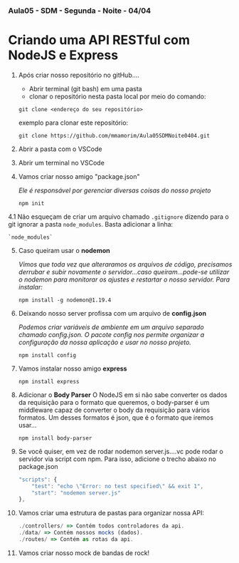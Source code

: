 ### Aula05 - SDM - Segunda - Noite - 04/04

# Criando uma API RESTful com NodeJS e Express

1. Após criar nosso repositório no gitHub....
    - Abrir terminal (git bash) em uma pasta    
    - clonar o repositório nesta pasta local por meio do comando: 
     
    `git clone <endereço do seu repositório>`

    exemplo para clonar este repositório:

    `git clone https://github.com/mmamorim/Aula05SDMNoite0404.git`

2. Abrir a pasta com o VSCode

3. Abrir um terminal no VSCode

4. Vamos criar nosso amigo "package.json"

    _Ele é responsável por gerenciar diversas coisas do nosso projeto_

    `npm init`

4.1 Não esqueçam de criar um arquivo chamado `.gitignore` dizendo para o git ignorar a pasta `node_modules`. Basta adicionar a linha:

    `node_modules`

5. Caso queiram usar o **nodemon**

    _Vimos que toda vez que alteraramos os arquivos de código, precisamos derrubar e subir novamente o servidor...caso queiram...pode-se utilizar o nodemon para monitorar os ajustes e restartar o nosso servidor. Para instalar:_

    `npm install -g nodemon@1.19.4`

6. Deixando nosso server profissa com um arquivo de **config.json**

    _Podemos criar variáveis de ambiente em um arquivo separado chamado config.json. O pacote config nos permite organizar a configuração da nossa aplicação e usar no nosso projeto._

    `npm install config`

7. Vamos instalar nosso amigo **express**

    `npm install express`

8. Adicionar o **Body Parser**
    O NodeJS em si não sabe converter os dados da requisição para o formato que queremos, o body-parser é um middleware capaz de converter o body da requisição para vários formatos. Um desses formatos é json, que é o formato que iremos usar...

    `npm install body-parser`

9. Se você quiser, em vez de rodar nodemon server.js....vc pode rodar o servidor via script com npm. Para isso, adicione o trecho abaixo no package.json

    ~~~javascript 
    "scripts": {
        "test": "echo \"Error: no test specified\" && exit 1",
        "start": "nodemon server.js"
    },
    ~~~

10. Vamos criar uma estrutura de pastas para organizar nossa API:

    ~~~javascript
    ./controllers/ => Contém todos controladores da api.
    ./data/ => Contém nossos mocks (dados).
    ./routes/ => Contém as rotas da api.
    ~~~

11. Vamos criar nosso mock de bandas de rock!

